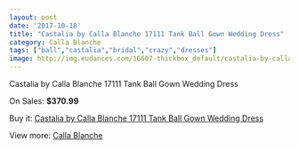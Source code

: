 ```yaml
---
layout: post
date: '2017-10-18'
title: "Castalia by Calla Blanche 17111 Tank Ball Gown Wedding Dress"
category: Calla Blanche
tags: ["ball","castalia","bridal","crazy","dresses"]
image: http://img.eudances.com/16607-thickbox_default/castalia-by-calla-blanche-17111-tank-ball-gown-wedding-dress.jpg
---
```

Castalia by Calla Blanche 17111 Tank Ball Gown Wedding Dress

On Sales: **$370.99**
<a href="https://www.eudances.com/en/calla-blanche/4881-castalia-by-calla-blanche-17111-tank-ball-gown-wedding-dress.html"><amp-img layout="responsive" width="600" height="600" src="//img.eudances.com/16607-thickbox_default/castalia-by-calla-blanche-17111-tank-ball-gown-wedding-dress.jpg" alt="Castalia by Calla Blanche 17111 Tank Ball Gown Wedding Dress 0" /></a>
<a href="https://www.eudances.com/en/calla-blanche/4881-castalia-by-calla-blanche-17111-tank-ball-gown-wedding-dress.html"><amp-img layout="responsive" width="600" height="600" src="//img.eudances.com/16609-thickbox_default/castalia-by-calla-blanche-17111-tank-ball-gown-wedding-dress.jpg" alt="Castalia by Calla Blanche 17111 Tank Ball Gown Wedding Dress 1" /></a>
<a href="https://www.eudances.com/en/calla-blanche/4881-castalia-by-calla-blanche-17111-tank-ball-gown-wedding-dress.html"><amp-img layout="responsive" width="600" height="600" src="//img.eudances.com/16608-thickbox_default/castalia-by-calla-blanche-17111-tank-ball-gown-wedding-dress.jpg" alt="Castalia by Calla Blanche 17111 Tank Ball Gown Wedding Dress 2" /></a>

Buy it: [Castalia by Calla Blanche 17111 Tank Ball Gown Wedding Dress](https://www.eudances.com/en/calla-blanche/4881-castalia-by-calla-blanche-17111-tank-ball-gown-wedding-dress.html "Castalia by Calla Blanche 17111 Tank Ball Gown Wedding Dress")

View more: [Calla Blanche](https://www.eudances.com/en/91-calla-blanche "Calla Blanche")